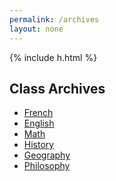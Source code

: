 ```yaml
---
permalink: /archives
layout: none
---
```

<html>
<head>
  <meta name="viewport" content="width=device-width, initial-scale=1, shrink-to-fit=no">
  <script src="https://code.jquery.com/jquery-3.2.1.slim.min.js" integrity="sha384-KJ3o2DKtIkvYIK3UENzmM7KCkRr/rE9/Qpg6aAZGJwFDMVNA/GpGFF93hXpG5KkN" crossorigin="anonymous"></script>
  <script src="https://cdnjs.cloudflare.com/ajax/libs/popper.js/1.12.9/umd/popper.min.js" integrity="sha384-ApNbgh9B+Y1QKtv3Rn7W3mgPxhU9K/ScQsAP7hUibX39j7fakFPskvXusvfa0b4Q" crossorigin="anonymous"></script>
  <script src="https://maxcdn.bootstrapcdn.com/bootstrap/4.0.0/js/bootstrap.min.js" integrity="sha384-JZR6Spejh4U02d8jOt6vLEHfe/JQGiRRSQQxSfFWpi1MquVdAyjUar5+76PVCmYl" crossorigin="anonymous"></script>
  <link rel="stylesheet" href="https://stackpath.bootstrapcdn.com/bootstrap/4.5.2/css/bootstrap.min.css" integrity="sha384-JcKb8q3iqJ61gNV9KGb8thSsNjpSL0n8PARn9HuZOnIxN0hoP+VmmDGMN5t9UJ0Z" crossorigin="anonymous">
  <link rel="stylesheet" href="style-archives.css">
</head>
<body>

  {% include h.html %}

  <h2>Class Archives</h2>
  
  <ul class="nav flex-column col-6">
    <li class="nav-item bg-dark redirect">
      <a class="nav-link vertical-link" href="archives-french">French</a>
    </li>
    <li class="nav-item bg-dark redirect">
      <a class="nav-link vertical-link" href="archives-english">English</a>
    </li>
    <li class="nav-item bg-dark redirect">
      <a class="nav-link vertical-link" href="archives-math">Math</a>
    </li>
    <li class="nav-item bg-dark redirect">
      <a class="nav-link vertical-link" href="archives-history">History</a>
    </li>
    <li class="nav-item bg-dark redirect">
      <a class="nav-link vertical-link" href="archives-geo">Geography</a>
    </li>
    <li class="nav-item bg-dark redirect">
      <a class="nav-link vertical-link" href="archives-philo">Philosophy</a>
    </li>
  </ul>


  
</body>
</html>
